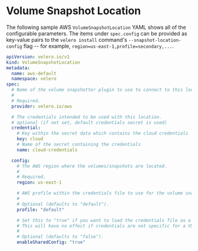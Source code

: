 # Volume Snapshot Location

The following sample AWS `VolumeSnapshotLocation` YAML shows all of the configurable parameters. The items under `spec.config` can be provided as key-value pairs to the `velero install` command's `--snapshot-location-config` flag -- for example, `region=us-east-1,profile=secondary,...`.

```yaml
apiVersion: velero.io/v1
kind: VolumeSnapshotLocation
metadata:
  name: aws-default
  namespace: velero
spec:
  # Name of the volume snapshotter plugin to use to connect to this location.
  #
  # Required.
  provider: velero.io/aws

  # The credentials intended to be used with this location.
  # optional (if not set, default credentials secret is used)
  credential:
    # Key within the secret data which contains the cloud credentials
    key: cloud
    # Name of the secret containing the credentials
    name: cloud-credentials

  config:
    # The AWS region where the volumes/snapshots are located.
    #
    # Required.
    region: us-east-1

    # AWS profile within the credentials file to use for the volume snapshot location.
    # 
    # Optional (defaults to "default").
    profile: "default"

    # Set this to "true" if you want to load the credentials file as a [shared config file](https://docs.aws.amazon.com/sdkref/latest/guide/file-format.html).
    # This will have no effect if credentials are not specific for a VSL.
    #
    # Optional (defaults to "false").
    enableSharedConfig: "true"
```
